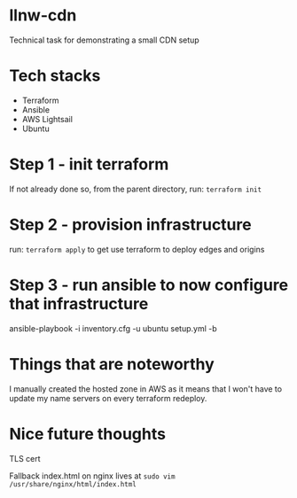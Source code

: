 # llnw-cdn
Technical task for demonstrating a small CDN setup

# Tech stacks
- Terraform
- Ansible
- AWS Lightsail
- Ubuntu

# Step 1 - init terraform
If not already done so, from the parent directory, run: `terraform init`

# Step 2 - provision infrastructure
run: `terraform apply` to get use terraform to deploy edges and origins

# Step 3 - run ansible to now configure that infrastructure
ansible-playbook -i inventory.cfg -u ubuntu setup.yml -b


# Things that are noteworthy
I manually created the hosted zone in AWS as it means that I won't have to update my name servers on every terraform redeploy.

# Nice future thoughts
TLS cert

 Fallback index.html on nginx lives at `sudo vim /usr/share/nginx/html/index.html`